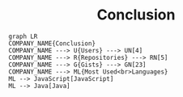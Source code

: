 <h1 align="center">Conclusion</h1>

```mermaid
graph LR
COMPANY_NAME{Conclusion}
COMPANY_NAME ---> U{Users} ---> UN[4]
COMPANY_NAME ---> R{Repositories} ---> RN[5]
COMPANY_NAME ---> G{Gists} ---> GN[23]
COMPANY_NAME ---> ML{Most Used<br>Languages}
ML --> JavaScript[JavaScript]
ML --> Java[Java]
```
